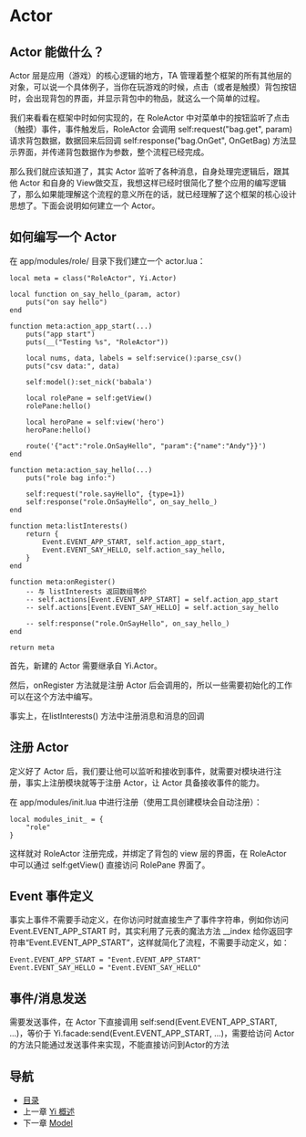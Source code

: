 # Actor

## Actor 能做什么？ ##

Actor 层是应用（游戏）的核心逻辑的地方，TA 管理着整个框架的所有其他层的对象，可以说一个具体例子，当你在玩游戏的时候，点击（或者是触摸）背包按钮时，会出现背包的界面，并显示背包中的物品，就这么一个简单的过程。

我们来看看在框架中时如何实现的，在 RoleActor 中对菜单中的按钮监听了点击（触摸）事件，事件触发后，RoleActor 会调用 self:request("bag.get", param) 请求背包数据，数据回来后回调 self:response("bag.OnGet", OnGetBag) 方法显示界面，并传递背包数据作为参数，整个流程已经完成。

那么我们就应该知道了，其实 Actor 监听了各种消息，自身处理完逻辑后，跟其他 Actor 和自身的 View做交互，我想这样已经时很简化了整个应用的编写逻辑了，那么如果能理解这个流程的意义所在的话，就已经理解了这个框架的核心设计思想了。下面会说明如何建立一个 Actor。

## 如何编写一个 Actor ##

在 app/modules/role/ 目录下我们建立一个 actor.lua：

	local meta = class("RoleActor", Yi.Actor)

	local function on_say_hello_(param, actor)
		puts("on say hello")
	end

	function meta:action_app_start(...)
		puts("app start")
		puts(__("Testing %s", "RoleActor"))

		local nums, data, labels = self:service():parse_csv()
		puts("csv data:", data)

		self:model():set_nick('babala')

		local rolePane = self:getView()
		rolePane:hello()

		local heroPane = self:view('hero')
		heroPane:hello()

		route('{"act":"role.OnSayHello", "param":{"name":"Andy"}}')
	end

	function meta:action_say_hello(...)
		puts("role bag info:")

		self:request("role.sayHello", {type=1})
		self:response("role.OnSayHello", on_say_hello_)
	end

	function meta:listInterests()
		return {
			Event.EVENT_APP_START, self.action_app_start,
			Event.EVENT_SAY_HELLO, self.action_say_hello,
		}
	end

	function meta:onRegister()
		-- 与 listInterests 返回数组等价
		-- self.actions[Event.EVENT_APP_START] = self.action_app_start
		-- self.actions[Event.EVENT_SAY_HELLO] = self.action_say_hello

		-- self:response("role.OnSayHello", on_say_hello_)
	end

	return meta

首先，新建的 Actor 需要继承自 Yi.Actor。

然后，onRegister 方法就是注册 Actor 后会调用的，所以一些需要初始化的工作可以在这个方法中编写。

事实上，在listInterests() 方法中注册消息和消息的回调

## 注册 Actor ##

定义好了 Actor 后，我们要让他可以监听和接收到事件，就需要对模块进行注册，事实上注册模块就等于注册 Actor，让 Actor 具备接收事件的能力。

在 app/modules/init.lua 中进行注册（使用工具创建模块会自动注册）：

	local modules_init_ = {
		"role"
	}

这样就对 RoleActor 注册完成，并绑定了背包的 view 层的界面，在 RoleActor 中可以通过 self:getView() 直接访问 RolePane 界面了。

## Event 事件定义 ##

事实上事件不需要手动定义，在你访问时就直接生产了事件字符串，例如你访问 Event.EVENT_APP_START 时，其实利用了元表的魔法方法 __index 给你返回字符串“Event.EVENT_APP_START”，这样就简化了流程，不需要手动定义，如：

	Event.EVENT_APP_START = "Event.EVENT_APP_START"
	Event.EVENT_SAY_HELLO = "Event.EVENT_SAY_HELLO"
	
## 事件/消息发送 ##

需要发送事件，在 Actor 下直接调用 self:send(Event.EVENT_APP_START, ...)，等价于 Yi.facade:send(Event.EVENT_APP_START, ...)，需要给访问 Actor 的方法只能通过发送事件来实现，不能直接访问到Actor的方法

## 导航
- [目录](00.md)
- 上一章 [Yi 概述](01.md)
- 下一章 [Model](03.md)